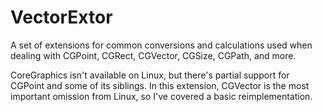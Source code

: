 # VectorExtor

A set of extensions for common conversions and calculations used when dealing with CGPoint, CGRect, CGVector, CGSize, CGPath, and more.

CoreGraphics isn't available on Linux, but there's partial support for CGPoint and some of its siblings.
In this extension, CGVector is the most important omission from Linux, so I've covered a basic reimplementation.
